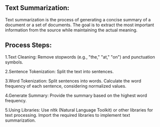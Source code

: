 Text Summarization:
--------------------

Text summarization is the process of generating a concise summary of a document or a set of documents. The goal is to extract the most important information from the source while maintaining the actual meaning.

Process Steps:
--------------

1.Text Cleaning:
Remove stopwords (e.g., "the," "at," "on") and punctuation symbols.

2.Sentence Tokenization:
Split the text into sentences.

3.Word Tokenization:
Split sentences into words.
Calculate the word frequency of each sentence, considering normalized values.

4.Generate Summary:
Provide the summary based on the highest word frequency.

5.Using Libraries:
Use nltk (Natural Language Toolkit) or other libraries for text processing.
Import the required libraries to implement text summarization.
